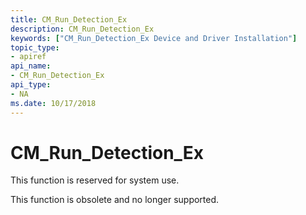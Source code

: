```yaml
---
title: CM_Run_Detection_Ex
description: CM_Run_Detection_Ex
keywords: ["CM_Run_Detection_Ex Device and Driver Installation"]
topic_type:
- apiref
api_name:
- CM_Run_Detection_Ex
api_type:
- NA
ms.date: 10/17/2018
---
```


# CM_Run_Detection_Ex

This function is reserved for system use.

This function is obsolete and no longer supported.
